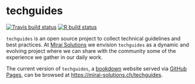 
# techguides

<!-- badges: start -->
[![Travis build status](https://travis-ci.com/miraisolutions/techguides.svg?branch=master)](https://travis-ci.com/miraisolutions/techguides)
[![R build status](https://github.com/miraisolutions/techguides/workflows/site/badge.svg)](https://github.com/miraisolutions/techguides/actions)
<!-- badges: end -->

`techguides` is an open source project to collect technical guidelines and best practices. At [Mirai Solutions](https://mirai-solutions.ch) we envision `techguides` as a dynamic and evolving project where we can share with the community some of the experience we gather in our daily work.

The current version of `techguides`, a [bookdown](https://github.com/rstudio/bookdown) website served via [GitHub Pages](https://pages.github.com), can be browsed at https://mirai-solutions.ch/techguides.
